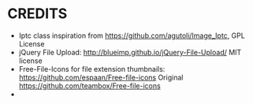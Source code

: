CREDITS
=======

- Iptc class inspiration from https://github.com/agutoli/Image_Iptc, GPL License
- jQuery File Upload: http://blueimp.github.io/jQuery-File-Upload/ MIT license
- Free-File-Icons for file extension thumbnails: https://github.com/espaan/Free-file-icons 
  Original https://github.com/teambox/Free-file-icons
- 
